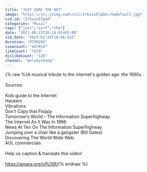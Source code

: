```yaml
---
title: "JUST SURF THE NET"
image: "https:\/\/i.ytimg.com\/vi\/2rEuie5lpGA\/hqdefault.jpg"
vid_id: "2rEuie5lpGA"
categories: "Music"
tags: ["just","surf","the"]
date: "2021-09-23T20:24:02+03:00"
vid_date: "2015-01-28T18:06:42Z"
duration: "PT2M29S"
viewcount: "447014"
likeCount: "7679"
dislikeCount: "126"
channel: "melodysheep"
---
```

{% raw %}A musical tribute to the internet's golden age: the 1990s. <br /><br />Sources:<br /><br />Kids guide to the Internet<br />Hackers<br />Vibrations<br />Don't Copy that Floppy<br />Tomorrow's World - The Information Superhighway<br />The Internet As It Was In 1996<br />News At Ten On The Information Superhighway<br />Jumping over a chair like a gangster (Bill Gates)<br />Discovering The World Wide Web<br />AOL commercials<br /><br />Help us caption &amp; translate this video!<br /><br /><a rel="nofollow" target="blank" href="https://amara.org/v/fUXR/">https://amara.org/v/fUXR/</a>{% endraw %}
